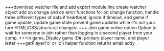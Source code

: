 +++download watcher file and add export module line
create watcher object
add on change and on error functions
  for on change function, handle three different types of data
  if heartbeat, ignore
  if timeout, end game
  if game update, update game state
    prevent game updates while it's not your turn
HTML/CSS/structural changes:
  +++ Join game online option
  Option to wait for someone to join rather than logging in a second player from your comp.
  +++In game, Display game ID#, primary player name, and player letter
    +++getPlayer('o' or 'x') helper function returns email addy
